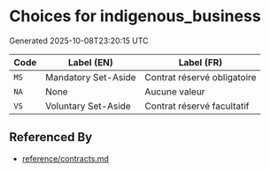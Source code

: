 # Choices for indigenous_business

Generated 2025-10-08T23:20:15 UTC

| Code | Label (EN) | Label (FR) |
|------|------------|------------|
| `MS` | Mandatory Set-Aside | Contrat réservé obligatoire |
| `NA` | None | Aucune valeur |
| `VS` | Voluntary Set-Aside | Contrat réservé facultatif |


## Referenced By

- [reference/contracts.md](../reference/contracts.md)
